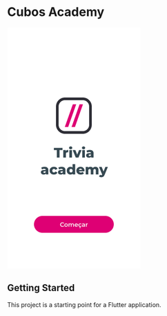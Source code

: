# Cubos Academy

![Image of Index Page](https://github.com/eriksongoncalves/flutter-cubos-academy/blob/master/screenshot/index.png?raw=true)

## Getting Started

This project is a starting point for a Flutter application.